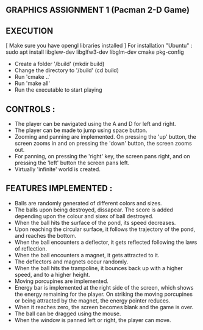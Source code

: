 GRAPHICS ASSIGNMENT 1  (Pacman 2-D Game)
----------------------

EXECUTION 
--------- 
[ Make sure you have opengl libraries installed ]
  For installation "Ubuntu" : sudo apt install libglew-dev libglfw3-dev libglm-dev cmake pkg-config 
- Create a folder '/build' (mkdir build)
- Change the directory to '/build' (cd build)
- Run 'cmake ..'
- Run 'make all'
- Run the executable to start playing 


CONTROLS : 
-------------
- The player can be navigated using the A and D for left and right.
- The player can be made to jump using space button.
- Zooming and panning are implemented. On pressing the 'up' button, the screen zooms in and on pressing the 'down' button, the screen zooms out.
- For panning, on pressing the 'right' key, the screen pans right, and on pressing the 'left' button the screen pans left.
- Virtually 'infinite' world is created.

FEATURES IMPLEMENTED :
------------------------
- Balls are randomly generated of different colors and sizes.
- The balls upon being destroyed, dissapear. The score is added depending upon the colour and sixex of ball destroyed.
- When the ball hits the surface of the pond, its speed decreases.
- Upon reaching the circular surface, it follows the trajectory of the pond, and reaches the bottom.
- When the ball encounters a deflector, it gets reflected following the laws of reflection.
- When the ball encounters a magnet, it gets attracted to it.
- The deflectors and magnets occur randomly.
- When the ball hits the trampoline, it bounces back up with a higher speed, and to a higher height.
- Moving porcupines are implemented.
- Energy bar is implemented at the right side of the screen, which shows the energy remaining for the player. On striking the moving porcupines or being attracted by the magnet, 
  the energy pointer reduces.
- When it reaches zero, the screen becomes blank and the game is over.
- The ball can be dragged using the mouse.
- When the window is panned left or right, the player can move.


